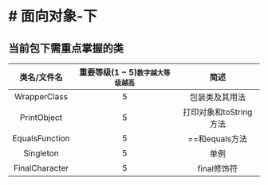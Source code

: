 # # 面向对象-下

## 当前包下需重点掌握的类
| 类名/文件名 | 重要等级(1 ~ 5)<small>数字越大等级越高</small> | 简述 |
|:----:|:----:|:----:|
| WrapperClass | 5 | 包装类及其用法 |
| PrintObject | 5 | 打印对象和toString方法 |
| EqualsFunction | 5 | ==和equals方法 |
| Singleton | 5 | 单例 |
| FinalCharacter | 5 | final修饰符 |